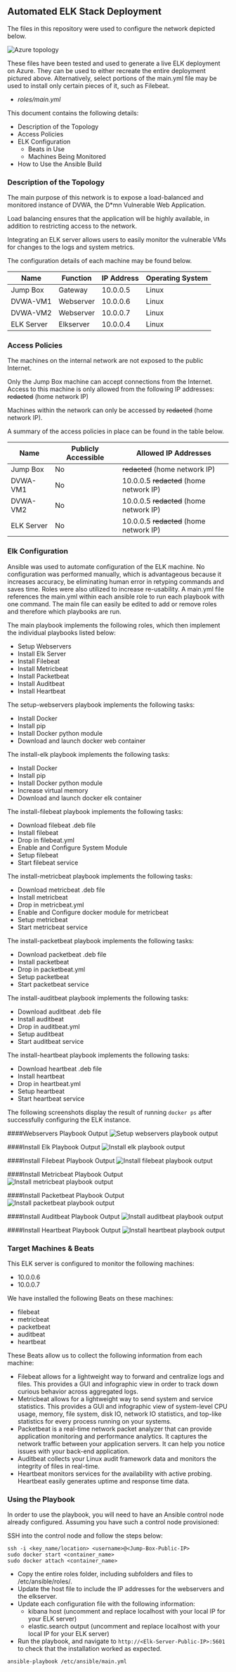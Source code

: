## Automated ELK Stack Deployment

The files in this repository were used to configure the network depicted below.

![Azure topology](images/topology.jpg)

These files have been tested and used to generate a live ELK deployment on Azure. They can be used to either recreate the entire deployment pictured above. Alternatively, select portions of the main.yml file may be used to install only certain pieces of it, such as Filebeat.

  - _roles/main.yml_

This document contains the following details:
- Description of the Topology
- Access Policies
- ELK Configuration
  - Beats in Use
  - Machines Being Monitored
- How to Use the Ansible Build

### Description of the Topology

The main purpose of this network is to expose a load-balanced and monitored instance of DVWA, the D*mn Vulnerable Web Application.

Load balancing ensures that the application will be highly available, in addition to restricting access to the network.

Integrating an ELK server allows users to easily monitor the vulnerable VMs for changes to the logs and system metrics.

The configuration details of each machine may be found below.

| Name       | Function  | IP Address | Operating System |
|------------|-----------|------------|------------------|
| Jump Box   | Gateway   | 10.0.0.5   | Linux            |
| DVWA-VM1   | Webserver | 10.0.0.6   | Linux            |
| DVWA-VM2   | Webserver | 10.0.0.7   | Linux            |
| ELK Server | Elkserver | 10.0.0.4   | Linux            |

### Access Policies

The machines on the internal network are not exposed to the public Internet. 

Only the Jump Box machine can accept connections from the Internet. Access to this machine is only allowed from the following IP addresses: ~~redacted~~ (home network IP)

Machines within the network can only be accessed by ~~redacted~~ (home network IP).

A summary of the access policies in place can be found in the table below.

| Name       | Publicly Accessible | Allowed IP Addresses                    |
|------------|---------------------|-----------------------------------------|
| Jump Box   | No                  | ~~redacted~~ (home network IP)          |
| DVWA-VM1   | No                  | 10.0.0.5 ~~redacted~~ (home network IP) |
| DVWA-VM2   | No                  | 10.0.0.5 ~~redacted~~ (home network IP) |
| ELK Server | No                  | 10.0.0.5 ~~redacted~~ (home network IP) |

### Elk Configuration

Ansible was used to automate configuration of the ELK machine. No configuration was performed manually, which is advantageous because it increases accuracy, be eliminating human error in retyping commands and saves time. Roles were also utilized to increase re-usability. A main.yml file references the main.yml within each ansible role to run each playbook with one command. The main file can easily be edited to add or remove roles and therefore which playbooks are run.

The main playbook implements the following roles, which then implement the individual playbooks listed below:
- Setup Webservers
- Install Elk Server
- Install Filebeat
- Install Metricbeat
- Install Packetbeat
- Install Auditbeat
- Install Heartbeat

The setup-webservers playbook implements the following tasks:
- Install Docker
- Install pip
- Install Docker python module
- Download and launch docker web container

The install-elk playbook implements the following tasks:
- Install Docker
- Install pip
- Install Docker python module
- Increase virtual memory
- Download and launch docker elk container

The install-filebeat playbook implements the following tasks:
- Download filebeat .deb file
- Install filebeat
- Drop in filebeat.yml
- Enable and Configure System Module
- Setup filebeat
- Start filebeat service

The install-metricbeat playbook implements the following tasks:
- Download metricbeat .deb file
- Install metricbeat
- Drop in metricbeat.yml
- Enable and Configure docker module for metricbeat
- Setup metricbeat
- Start metricbeat service

The install-packetbeat playbook implements the following tasks:
- Download packetbeat .deb file
- Install packetbeat
- Drop in packetbeat.yml
- Setup packetbeat
- Start packetbeat service

The install-auditbeat playbook implements the following tasks:
- Download auditbeat .deb file
- Install auditbeat
- Drop in auditbeat.yml
- Setup auditbeat
- Start auditbeat service

The install-heartbeat playbook implements the following tasks:
- Download heartbeat .deb file
- Install heartbeat
- Drop in heartbeat.yml
- Setup heartbeat
- Start heartbeat service

The following screenshots display the result of running `docker ps` after successfully configuring the ELK instance.

####Webservers Playbook Output
![Setup webservers playbook output](images/webserverplaybook.png)

####Install Elk Playbook Output
![Install elk playbook output](images/installelkplaybook.png)

####Install Filebeat Playbook Output
![Install filebeat playbook output](images/installfilebeatplaybook.png)

####Install Metricbeat Playbook Output
![Install metricbeat playbook output](images/installmetricbeatplaybook.png)

####Install Packetbeat Playbook Output
![Install packetbeat playbook output](images/installpacketbeatplaybook.png)

####Install Auditbeat Playbook Output
![Install auditbeat playbook output](images/installauditbeatplaybook.png)

####Install Heartbeat Playbook Output
![Install heartbeat playbook output](images/installheartbeatplaybook.png)

### Target Machines & Beats
This ELK server is configured to monitor the following machines:
- 10.0.0.6
- 10.0.0.7

We have installed the following Beats on these machines:
- filebeat
- metricbeat
- packetbeat
- auditbeat
- heartbeat

These Beats allow us to collect the following information from each machine:
- Filebeat allows for a lightweight way to forward and centralize logs and files. This provides a GUI and infographic view in order to track down curious behavior across aggregated logs.
- Metricbeat allows for a lightweight way to send system and service statistics. This provides a GUI and infographic view of system-level CPU usage, memory, file system, disk IO, network IO statistics, and top-like statistics for every process running on your systems.
- Packetbeat is a real-time network packet analyzer that can provide application monitoring and performance analytics.  It captures the network traffic between your application servers. It can help you notice issues with your back-end application.
- Auditbeat collects your Linux audit framework data and monitors the integrity of files in real-time. 
- Heartbeat monitors services for the availability with active probing. Heartbeat easily generates uptime and response time data.

### Using the Playbook
In order to use the playbook, you will need to have an Ansible control node already configured. Assuming you have such a control node provisioned: 

SSH into the control node and follow the steps below:
```command
ssh -i <key_name/location> <username>@<Jump-Box-Public-IP>
sudo docker start <container_name>
sudo docker attach <container_name>
```
- Copy the entire roles folder, including subfolders and files to /etc/ansible/roles/.
- Update the host file to include the IP addresses for the webservers and the elkserver.
- Update each configuration file with the following information:
  - kibana host (uncomment and replace localhost with your local IP for your ELK server)
  - elastic.search output (uncomment and replace localhost with your local IP for your ELK server)
- Run the playbook, and navigate to ``` http://<Elk-Server-Public-IP>:5601 ``` to check that the installation worked as expected.
```command
ansible-playbook /etc/ansible/main.yml
```
